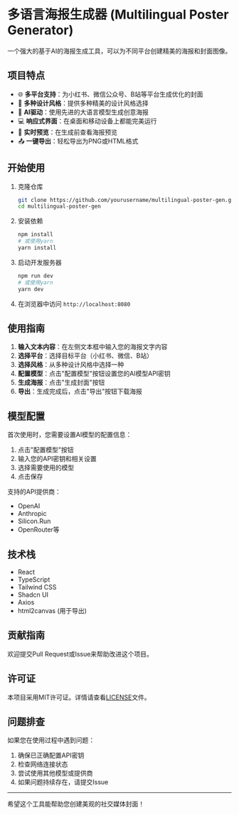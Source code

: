 
# 多语言海报生成器 (Multilingual Poster Generator)

一个强大的基于AI的海报生成工具，可以为不同平台创建精美的海报和封面图像。

## 项目特点

- 🌐 **多平台支持**：为小红书、微信公众号、B站等平台生成优化的封面
- 🎨 **多种设计风格**：提供多种精美的设计风格选择
- 🤖 **AI驱动**：使用先进的大语言模型生成创意海报
- 💻 **响应式界面**：在桌面和移动设备上都能完美运行
- 🔄 **实时预览**：在生成前查看海报预览
- 📤 **一键导出**：轻松导出为PNG或HTML格式

## 开始使用

1. 克隆仓库
   ```bash
   git clone https://github.com/yourusername/multilingual-poster-gen.git
   cd multilingual-poster-gen
   ```

2. 安装依赖
   ```bash
   npm install
   # 或使用yarn
   yarn install
   ```

3. 启动开发服务器
   ```bash
   npm run dev
   # 或使用yarn
   yarn dev
   ```

4. 在浏览器中访问 `http://localhost:8080`

## 使用指南

1. **输入文本内容**：在左侧文本框中输入您的海报文字内容
2. **选择平台**：选择目标平台（小红书、微信、B站）
3. **选择风格**：从多种设计风格中选择一种
4. **配置模型**：点击"配置模型"按钮设置您的AI模型API密钥
5. **生成海报**：点击"生成封面"按钮
6. **导出**：生成完成后，点击"导出"按钮下载海报

## 模型配置

首次使用时，您需要设置AI模型的配置信息：

1. 点击"配置模型"按钮
2. 输入您的API密钥和相关设置
3. 选择需要使用的模型
4. 点击保存

支持的API提供商：
- OpenAI
- Anthropic
- Silicon.Run
- OpenRouter等

## 技术栈

- React
- TypeScript
- Tailwind CSS
- Shadcn UI
- Axios
- html2canvas (用于导出)

## 贡献指南

欢迎提交Pull Request或Issue来帮助改进这个项目。

## 许可证

本项目采用MIT许可证。详情请查看[LICENSE](LICENSE)文件。

## 问题排查

如果您在使用过程中遇到问题：

1. 确保已正确配置API密钥
2. 检查网络连接状态
3. 尝试使用其他模型或提供商
4. 如果问题持续存在，请提交Issue

---

希望这个工具能帮助您创建美观的社交媒体封面！
